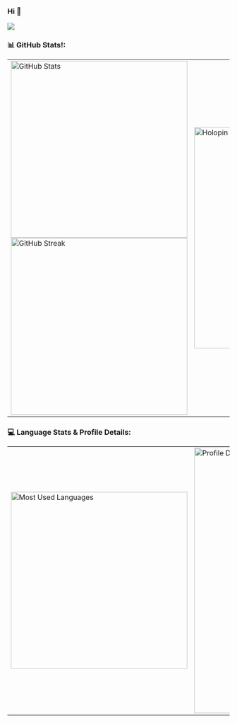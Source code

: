 ### Hi 👋 
[![](https://visitcount.itsvg.in/api?id=xietsunzao&icon=0&color=1)](https://visitcount.itsvg.in)

### 📊 GitHub Stats!:

<table>
  <tr>
    <!-- Left Column: Stats -->
    <td>
      <img src="https://github-readme-xietsunzao.vercel.app/api?username=xietsunzao&theme=dark&include_all_commits=true&count_private=true&show_icons=true&hide_border=true" alt="GitHub Stats" width="400">
      <br>
      <img src="https://streak-stats.demolab.com/?user=xietsunzao&theme=dark&hide_border=true" alt="GitHub Streak" width="400">
    </td>
    <!-- Right Column: Holopin Badges -->
    <td>
      <a href="https://holopin.io/@xietsunzao">
        <img src="https://holopin.me/xietsunzao" alt="Holopin Badges" width="500">
      </a>
    </td>
  </tr>
</table>

### 💻 Language Stats & Profile Details:

<table>
  <tr>
    <!-- Left Column: Most Used Languages -->
    <td>
      <img src="http://github-profile-summary-cards.vercel.app/api/cards/most-commit-language?username=xietsunzao&theme=dark" alt="Most Used Languages" width="400">
    </td>
    <!-- Right Column: Profile Details -->
    <td>
      <img src="http://github-profile-summary-cards.vercel.app/api/cards/profile-details?username=xietsunzao&theme=dark" alt="Profile Details" width="600">
    </td>
  </tr>
</table>
